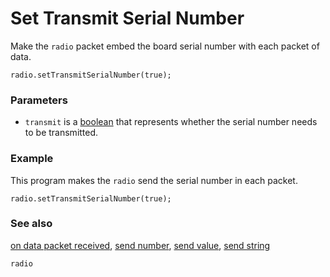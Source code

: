 # Set Transmit Serial Number

Make the ``radio`` packet embed the board serial number with each packet of data.

```sig
radio.setTransmitSerialNumber(true);
```

### Parameters

* ``transmit`` is a [boolean](/types/boolean) that represents whether the serial number needs to be transmitted.

### Example

This program makes the ``radio`` send the serial number in each packet.

```blocks
radio.setTransmitSerialNumber(true);
```

### See also

[on data packet received](/reference/radio/on-data-packet-received),
[send number](/reference/radio/send-number),
[send value](/reference/radio/send-value),
[send string](/reference/radio/send-string)

```package
radio
```